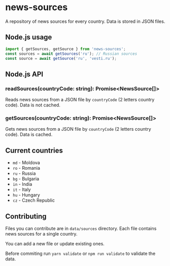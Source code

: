 # news-sources

A repository of news sources for every country. Data is stored in JSON files.

## Node.js usage

```ts
import { getSources, getSource } from 'news-sources';
const sources = await getSources('ru'); // Russian sources
const source = await getSource('ru', 'vesti.ru');
```

## Node.js API

### readSources(countryCode: string): Promise<NewsSource[]>

Reads news sources from a JSON file by `countryCode` (2 letters country code).
Data is not cached.

### getSources(countryCode: string): Promise<NewsSource[]>

Gets news sources from a JSON file by `countryCode` (2 letters country code).
Data is cached.

## Current countries

- `md` - Moldova
- `ro` - Romania
- `ru` - Russia
- `bg` - Bulgaria
- `in` - India
- `it` - Italy
- `hu` - Hungary
- `cz` - Czech Republic

## Contributing

Files you can contribute are in `data/sources` directory.
Each file contains news sources for a single country.

You can add a new file or update existing ones.

Before commiting run `yarn validate` or `npm run validate` to validate the data.
